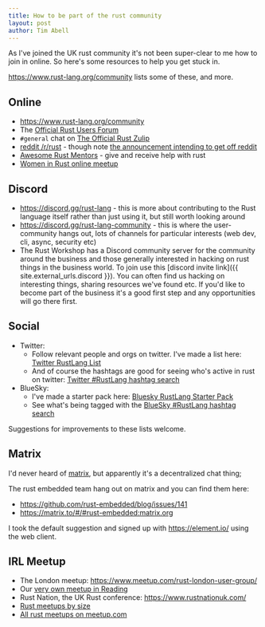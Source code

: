 ```yaml
---
title: How to be part of the rust community
layout: post
author: Tim Abell
---
```


As I've joined the UK rust community it's not been super-clear to me how to join in online. So here's some resources to help you get stuck in.

<https://www.rust-lang.org/community> lists some of these, and more.

## Online

- <https://www.rust-lang.org/community>
- The [Official Rust Users Forum](https://users.rust-lang.org/)
- `#general` chat on [The Official Rust Zulip](https://rust-lang.zulipchat.com/#narrow/stream/122651-general)
- [reddit /r/rust](https://www.reddit.com/r/rust/) - though note [the announcement intending to get off reddit](https://web.archive.org/web/20230612040007/https://old.reddit.com/r/rust/comments/146y5y1/announcement_rrust_will_be_joining_the_blackout/)
- [Awesome Rust Mentors](https://rustbeginners.github.io/awesome-rust-mentors/) - give and receive help with rust
- [Women in Rust online meetup](https://www.meetup.com/women-in-rust/)

## Discord

- <https://discord.gg/rust-lang> - this is more about contributing to the Rust language itself rather than just using it, but still worth looking around
- <https://discord.gg/rust-lang-community> - this is where the user-community hangs out, lots of channels for particular interests (web dev, cli, async, security etc)
- The Rust Workshop has a Discord community server for the community around the business and those generally interested in hacking on rust things in the business world. To join use this [discord invite link]({{ site.external_urls.discord }}). You can often find us hacking on interesting things, sharing resources we've found etc. If you'd like to become part of the business it's a good first step and any opportunities will go there first.

## Social

- Twitter:
    - Follow relevant people and orgs on twitter. I've made a list here: [Twitter RustLang List](https://twitter.com/i/lists/1651516734552121344)
    - And of course the hashtags are good for seeing who's active in rust on twitter: [Twitter #RustLang hashtag search]()
- BlueSky:
    - I've made a starter pack here: [Bluesky RustLang Starter Pack](https://bsky.app/starter-pack/0x5.uk/3lbyqacshbv25)
    - See what's being tagged with the [BlueSky #RustLang hashtag search](https://bsky.app/hashtag/rustlang)

Suggestions for improvements to these lists welcome.

## Matrix

I'd never heard of [matrix](https://matrix.org/), but apparently it's a decentralized chat thing;

The rust embedded team hang out on matrix and you can find them here:

- <https://github.com/rust-embedded/blog/issues/141>
- <https://matrix.to/#/#rust-embedded:matrix.org>

I took the default suggestion and signed up with <https://element.io/> using the web client.

## IRL Meetup

- The London meetup: <https://www.meetup.com/rust-london-user-group/>
- Our [very own meetup in Reading](/meetup)
- Rust Nation, the UK Rust conference: <https://www.rustnationuk.com/>
- [Rust meetups by size](https://www.meetup.com/topics/rust/gb/)
- [All rust meetups on meetup.com](https://www.meetup.com/topics/rust/all/)
